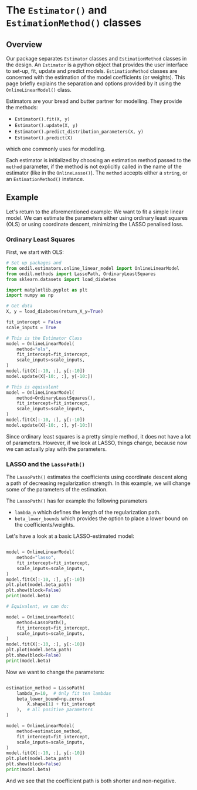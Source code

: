 # The `Estimator()` and `EstimationMethod()` classes

## Overview

Our package separates `Estimator` classes and `EstimationMethod` classes in the design. An `Estimator` is a python object that provides the user interface to set-up, fit, update and predict models. `EstimationMethod` classes are concerned with the estimation of the model coefficients (or weights). This page briefly explains the separation and options provided by it using the `OnlineLinearModel()` class.

Estimators are your bread and butter partner for modelling. They provide the methods:

- `Estimator().fit(X, y)`
- `Estimator().update(X, y)`
- `Estimator().predict_distribution_parameters(X, y)`
- `Estimator().predict(X)`

which one commonly uses for modelling.

Each estimator is initialized by choosing an estimation method passed to the `method` parameter, if the method is not explicitly called in the name of the estimator (like in the `OnlineLasso()`). The `method` accepts either a `string`, or an `EstimationMethod()` instance.

## Example

Let's return to the aforementioned example: We want to fit a simple linear model. We can estimate the parameters either using ordinary least squares (OLS) or using coordinate descent, minimizing the LASSO penalised loss.

### Ordinary Least Squares

First, we start with OLS:

```python
# Set up packages and
from ondil.estimators.online_linear_model import OnlineLinearModel
from ondil.methods import LassoPath, OrdinaryLeastSquares
from sklearn.datasets import load_diabetes

import matplotlib.pyplot as plt
import numpy as np

# Get data
X, y = load_diabetes(return_X_y=True)

fit_intercept = False
scale_inputs = True

# This is the Estimator Class
model = OnlineLinearModel(
    method="ols", 
    fit_intercept=fit_intercept, 
    scale_inputs=scale_inputs,
)
model.fit(X[:-10, :], y[:-10])
model.update(X[-10:, :], y[-10:])

# This is equivalent
model = OnlineLinearModel(
    method=OrdinaryLeastSquares(), 
    fit_intercept=fit_intercept, 
    scale_inputs=scale_inputs,
)
model.fit(X[:-10, :], y[:-10])
model.update(X[-10:, :], y[-10:])
```

Since ordinary least squares is a pretty simple method, it does not have a lot of parameters. However, if we look at LASSO, things change, because now we can actually play with the parameters.

### LASSO and the `LassoPath()`

The `LassoPath()` estimates the coefficients using coordinate descent along a path of decreasing regularization strength. In this example, we will change some of the parameters of the estimation.

The `LassoPath()` has for example the following parameters

- `lambda_n` which defines the length of the regularization path.
- `beta_lower_bounds` which provides the option to place a lower bound on the coefficients/weights.

Let's have a look at a basic LASSO-estimated model:

```python

model = OnlineLinearModel(
    method="lasso",
    fit_intercept=fit_intercept,
    scale_inputs=scale_inputs,
)
model.fit(X[:-10, :], y[:-10])
plt.plot(model.beta_path)
plt.show(block=False)
print(model.beta)

# Equivalent, we can do:

model = OnlineLinearModel(
    method=LassoPath(),
    fit_intercept=fit_intercept,
    scale_inputs=scale_inputs,
)
model.fit(X[:-10, :], y[:-10])
plt.plot(model.beta_path)
plt.show(block=False)
print(model.beta)

```

Now we want to change the parameters:

```python

estimation_method = LassoPath(
    lambda_n=10,  # Only fit ten lambdas
    beta_lower_bound=np.zeros(
        X.shape[1] + fit_intercept
    ),  # all positive parameters
)

model = OnlineLinearModel(
    method=estimation_method,
    fit_intercept=fit_intercept,
    scale_inputs=scale_inputs,
)
model.fit(X[:-10, :], y[:-10])
plt.plot(model.beta_path)
plt.show(block=False)
print(model.beta)
```

And we see that the coefficient path is both shorter and non-negative.
